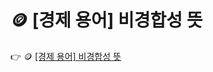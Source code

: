 # 🪙 [경제 용어] 비경합성 뜻

 :point_right: 🪙 <a href='https://finrel.tistory.com/entry/%F0%9F%AA%99-%EA%B2%BD%EC%A0%9C-%EC%9A%A9%EC%96%B4-%EB%B9%84%EA%B2%BD%ED%95%A9%EC%84%B1-%EB%9C%BB' target='_blank'>[경제 용어] 비경합성 뜻</a>
